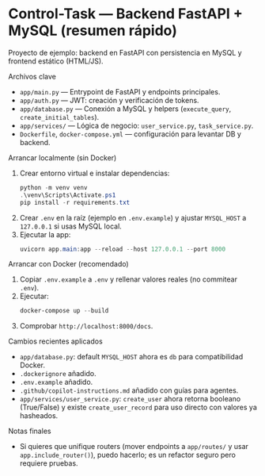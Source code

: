 # Control-Task — Backend FastAPI + MySQL (resumen rápido)

Proyecto de ejemplo: backend en FastAPI con persistencia en MySQL y frontend estático (HTML/JS).

Archivos clave
- `app/main.py` — Entrypoint de FastAPI y endpoints principales.
- `app/auth.py` — JWT: creación y verificación de tokens.
- `app/database.py` — Conexión a MySQL y helpers (`execute_query`, `create_initial_tables`).
- `app/services/` — Lógica de negocio: `user_service.py`, `task_service.py`.
- `Dockerfile`, `docker-compose.yml` — configuración para levantar DB y backend.

Arrancar localmente (sin Docker)
1. Crear entorno virtual e instalar dependencias:
   ```powershell
   python -m venv venv
   .\venv\Scripts\Activate.ps1
   pip install -r requirements.txt
   ```
2. Crear `.env` en la raíz (ejemplo en `.env.example`) y ajustar `MYSQL_HOST` a `127.0.0.1` si usas MySQL local.
3. Ejecutar la app:
   ```powershell
   uvicorn app.main:app --reload --host 127.0.0.1 --port 8000
   ```

Arrancar con Docker (recomendado)
1. Copiar `.env.example` a `.env` y rellenar valores reales (no commitear `.env`).
2. Ejecutar:
   ```powershell
   docker-compose up --build
   ```
3. Comprobar `http://localhost:8000/docs`.

Cambios recientes aplicados
- `app/database.py`: default `MYSQL_HOST` ahora es `db` para compatibilidad Docker.
- `.dockerignore` añadido.
- `.env.example` añadido.
- `.github/copilot-instructions.md` añadido con guías para agentes.
- `app/services/user_service.py`: `create_user` ahora retorna booleano (True/False) y existe `create_user_record` para uso directo con valores ya hasheados.

Notas finales
- Si quieres que unifique routers (mover endpoints a `app/routes/` y usar `app.include_router()`), puedo hacerlo; es un refactor seguro pero requiere pruebas.
